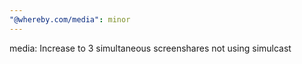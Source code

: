 ```yaml
---
"@whereby.com/media": minor
---
```


media: Increase to 3 simultaneous screenshares not using simulcast
